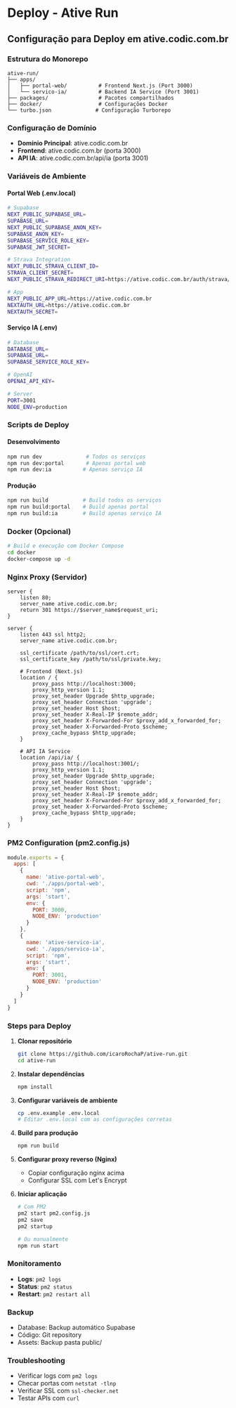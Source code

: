 # Deploy - Ative Run

## Configuração para Deploy em ative.codic.com.br

### Estrutura do Monorepo
```
ative-run/
├── apps/
│   ├── portal-web/          # Frontend Next.js (Port 3000)
│   └── servico-ia/          # Backend IA Service (Port 3001)
├── packages/                # Pacotes compartilhados
├── docker/                  # Configurações Docker
└── turbo.json              # Configuração Turborepo
```

### Configuração de Domínio
- **Domínio Principal**: ative.codic.com.br
- **Frontend**: ative.codic.com.br (porta 3000)
- **API IA**: ative.codic.com.br/api/ia (porta 3001)

### Variáveis de Ambiente

#### Portal Web (.env.local)
```bash
# Supabase
NEXT_PUBLIC_SUPABASE_URL=
SUPABASE_URL=
NEXT_PUBLIC_SUPABASE_ANON_KEY=
SUPABASE_ANON_KEY=
SUPABASE_SERVICE_ROLE_KEY=
SUPABASE_JWT_SECRET=

# Strava Integration
NEXT_PUBLIC_STRAVA_CLIENT_ID=
STRAVA_CLIENT_SECRET=
NEXT_PUBLIC_STRAVA_REDIRECT_URI=https://ative.codic.com.br/auth/strava/callback

# App
NEXT_PUBLIC_APP_URL=https://ative.codic.com.br
NEXTAUTH_URL=https://ative.codic.com.br
NEXTAUTH_SECRET=
```

#### Serviço IA (.env)
```bash
# Database
DATABASE_URL=
SUPABASE_URL=
SUPABASE_SERVICE_ROLE_KEY=

# OpenAI
OPENAI_API_KEY=

# Server
PORT=3001
NODE_ENV=production
```

### Scripts de Deploy

#### Desenvolvimento
```bash
npm run dev              # Todos os serviços
npm run dev:portal       # Apenas portal web
npm run dev:ia          # Apenas serviço IA
```

#### Produção
```bash
npm run build           # Build todos os serviços
npm run build:portal    # Build apenas portal
npm run build:ia        # Build apenas serviço IA
```

### Docker (Opcional)
```bash
# Build e execução com Docker Compose
cd docker
docker-compose up -d
```

### Nginx Proxy (Servidor)
```nginx
server {
    listen 80;
    server_name ative.codic.com.br;
    return 301 https://$server_name$request_uri;
}

server {
    listen 443 ssl http2;
    server_name ative.codic.com.br;
    
    ssl_certificate /path/to/ssl/cert.crt;
    ssl_certificate_key /path/to/ssl/private.key;
    
    # Frontend (Next.js)
    location / {
        proxy_pass http://localhost:3000;
        proxy_http_version 1.1;
        proxy_set_header Upgrade $http_upgrade;
        proxy_set_header Connection 'upgrade';
        proxy_set_header Host $host;
        proxy_set_header X-Real-IP $remote_addr;
        proxy_set_header X-Forwarded-For $proxy_add_x_forwarded_for;
        proxy_set_header X-Forwarded-Proto $scheme;
        proxy_cache_bypass $http_upgrade;
    }
    
    # API IA Service
    location /api/ia/ {
        proxy_pass http://localhost:3001/;
        proxy_http_version 1.1;
        proxy_set_header Upgrade $http_upgrade;
        proxy_set_header Connection 'upgrade';
        proxy_set_header Host $host;
        proxy_set_header X-Real-IP $remote_addr;
        proxy_set_header X-Forwarded-For $proxy_add_x_forwarded_for;
        proxy_set_header X-Forwarded-Proto $scheme;
        proxy_cache_bypass $http_upgrade;
    }
}
```

### PM2 Configuration (pm2.config.js)
```javascript
module.exports = {
  apps: [
    {
      name: 'ative-portal-web',
      cwd: './apps/portal-web',
      script: 'npm',
      args: 'start',
      env: {
        PORT: 3000,
        NODE_ENV: 'production'
      }
    },
    {
      name: 'ative-servico-ia',
      cwd: './apps/servico-ia',
      script: 'npm',
      args: 'start',
      env: {
        PORT: 3001,
        NODE_ENV: 'production'
      }
    }
  ]
}
```

### Steps para Deploy

1. **Clonar repositório**
   ```bash
   git clone https://github.com/icaroRochaP/ative-run.git
   cd ative-run
   ```

2. **Instalar dependências**
   ```bash
   npm install
   ```

3. **Configurar variáveis de ambiente**
   ```bash
   cp .env.example .env.local
   # Editar .env.local com as configurações corretas
   ```

4. **Build para produção**
   ```bash
   npm run build
   ```

5. **Configurar proxy reverso (Nginx)**
   - Copiar configuração nginx acima
   - Configurar SSL com Let's Encrypt

6. **Iniciar aplicação**
   ```bash
   # Com PM2
   pm2 start pm2.config.js
   pm2 save
   pm2 startup
   
   # Ou manualmente
   npm run start
   ```

### Monitoramento
- **Logs**: `pm2 logs`
- **Status**: `pm2 status`
- **Restart**: `pm2 restart all`

### Backup
- Database: Backup automático Supabase
- Código: Git repository
- Assets: Backup pasta public/

### Troubleshooting
- Verificar logs com `pm2 logs`
- Checar portas com `netstat -tlnp`
- Verificar SSL com `ssl-checker.net`
- Testar APIs com `curl`
